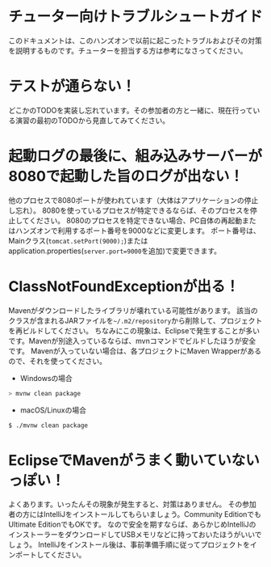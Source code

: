 チューター向けトラブルシュートガイド
==============================

このドキュメントは、このハンズオンで以前に起こったトラブルおよびその対策を説明するものです。チューターを担当する方は参考になさってください。

# テストが通らない！
どこかのTODOを実装し忘れています。その参加者の方と一緒に、現在行っている演習の最初のTODOから見直してみてください。

# 起動ログの最後に、組み込みサーバーが8080で起動した旨のログが出ない！
他のプロセスで8080ポートが使われています（大体はアプリケーションの停止し忘れ）。
8080を使っているプロセスが特定できるならば、そのプロセスを停止してください。
8080のプロセスを特定できない場合、PC自体の再起動またはハンズオンで利用するポート番号を9000などに変更します。
ポート番号は、Mainクラス(`tomcat.setPort(9000);`)またはapplication.properties(`server.port=9000`を追加)で変更できます。

# ClassNotFoundExceptionが出る！
Mavenがダウンロードしたライブラリが壊れている可能性があります。
該当のクラスが含まれるJARファイルを`~/.m2/repository`から削除して、プロジェクトを再ビルドしてください。
ちなみにこの現象は、Eclipseで発生することが多いです。Mavenが別途入っているならば、mvnコマンドでビルドしたほうが安全です。
Mavenが入っていない場合は、各プロジェクトにMaven Wrapperがあるので、それを使ってください。

- Windowsの場合

```bash
> mvnw clean package
```

- macOS/Linuxの場合

```bash
$ ./mvnw clean package
```

# EclipseでMavenがうまく動いていないっぽい！
よくあります。いったんその現象が発生すると、対策はありません。
その参加者の方にはIntelliJをインストールしてもらいましょう。Community EditionでもUltimate EditionでもOKです。
なので安全を期すならば、あらかじめIntelliJのインストーラーをダウンロードしてUSBメモリなどに持っておいたほうがいいでしょう。
IntelliJをインストール後は、事前準備手順に従ってプロジェクトをインポートしてください。